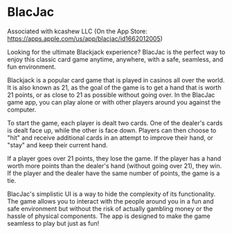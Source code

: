 # BlacJac
Associated with kcashew LLC (On the App Store: https://apps.apple.com/us/app/blacjac/id1662012005)

Looking for the ultimate Blackjack experience? BlacJac is the perfect way to enjoy this classic card game anytime, anywhere, with a safe, seamless, and fun environment.

Blackjack is a popular card game that is played in casinos all over the world. It is also known as 21, as the goal of the game is to get a hand that is worth 21 points, or as close to 21 as possible without going over. In the BlacJac game app, you can play alone or with other players around you against the computer.

To start the game, each player is dealt two cards. One of the dealer's cards is dealt face up, while the other is face down. Players can then choose to "hit" and receive additional cards in an attempt to improve their hand, or "stay" and keep their current hand.

If a player goes over 21 points, they lose the game. If the player has a hand worth more points than the dealer's hand (without going over 21), they win. If the player and the dealer have the same number of points, the game is a tie.

BlacJac's simplistic UI is a way to hide the complexity of its functionality. The game allows you to interact with the people around you in a fun and safe environment but without the risk of actually gambling money or the hassle of physical components. The app is designed to make the game seamless to play but just as fun!
